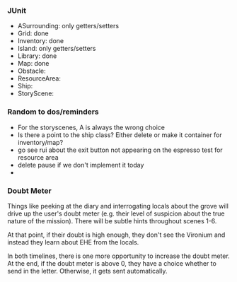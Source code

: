 ### JUnit
<ul>
<li>ASurrounding: only getters/setters</li>
<li>Grid: done</li>
<li>Inventory: done</li>
<li>Island: only getters/setters</li>
<li>Library: done</li>
<li>Map: done</li>
<li>Obstacle: </li>
<li>ResourceArea: </li>
<li>Ship: </li>
<li>StoryScene: </li>


</ul>


### Random to dos/reminders
<ul>
<li>For the storyscenes, A is always the wrong choice</li>
<li>Is there a point to the ship class? Either delete or make it container for inventory/map?</li>
<li>go see rui about the exit button not appearing on the espresso test for resource area</li>
<li>delete pause if we don't implement it today</li>

<li></li>
</ul>

### Doubt Meter
<p>Things like peeking at the diary and interrogating locals about the grove will
drive up the user's doubt meter (e.g. their level of suspicion about the true nature
of the mission). There will be subtle hints throughout scenes 1-6. 

At that point, if their doubt is high enough, they don't see the Vironium and instead
they learn about EHE from the locals. 

In both timelines, there is one more opportunity to increase the doubt meter.
At the end, if the doubt meter is above 0, they have a choice whether to send in the letter.
Otherwise, it gets sent automatically.</p>


